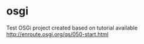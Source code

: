 # osgi
Test OSGi project created based on tutorial available http://enroute.osgi.org/qs/050-start.html 

